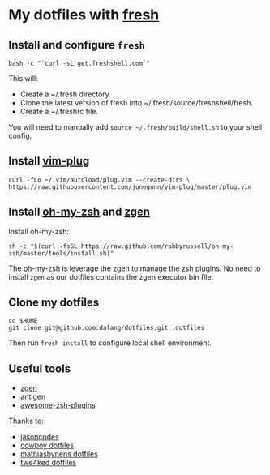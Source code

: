 # My dotfiles with [fresh](https://github.com/freshshell/fresh)

## Install and configure `fresh`

```
bash -c "`curl -sL get.freshshell.com`"
```

This will:

- Create a ~/.fresh directory.
- Clone the latest version of fresh into ~/.fresh/source/freshshell/fresh.
- Create a ~/.freshrc file.

You will need to manually add `source ~/.fresh/build/shell.sh` to your shell config.

## Install [vim-plug](https://github.com/junegunn/vim-plug)

`curl -fLo ~/.vim/autoload/plug.vim --create-dirs \
    https://raw.githubusercontent.com/junegunn/vim-plug/master/plug.vim`
    
## Install [oh-my-zsh](https://github.com/robbyrussell/oh-my-zsh) and [zgen](https://github.com/tarjoilija/zgen)

Install oh-my-zsh:

`sh -c "$(curl -fsSL https://raw.github.com/robbyrussell/oh-my-zsh/master/tools/install.sh)"`

The [oh-my-zsh](https://github.com/robbyrussell/oh-my-zsh) is leverage the [zgen](https://github.com/tarjoilija/zgen) to manage the zsh plugins. No need to install `zgen` as our dotfiles contains the zgen executor bin file.

## Clone my dotfiles

```
cd $HOME
git clone git@github.com:dafang/dotfiles.git .dotfiles
```

Then run `fresh install` to configure local shell environment.

## Useful tools

- [zgen](https://github.com/tarjoilija/zgen)
- [antigen](https://github.com/zsh-users/antigen)
- [awesome-zsh-plugins](https://github.com/unixorn/awesome-zsh-plugins#oh-my-zsh)

Thanks to:

- [jasoncodes](https://github.com/jasoncodes/dotfiles)
- [cowboy dotfiles](https://github.com/cowboy/dotfiles)
- [mathiasbynens dotfiles](https://github.com/mathiasbynens/dotfiles)
- [twe4ked dotfiles](https://github.com/twe4ked/dotfiles)
